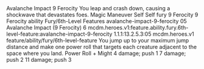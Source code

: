 <ability>
  <name>Avalanche Impact</name>
  <cost>9 Ferocity</cost>
  <flavor>You leap and crash down, causing a shockwave that devastates foes.</flavor>
  <keywords>
    <keyword>Magic</keyword>
  </keywords>
  <type>Maneuver</type>
  <distance>Self</distance>
  <target>Self</target>
  <metadata>
    <class>fury</class>
    <cost>9 Ferocity</cost>
    <cost_amount>9</cost_amount>
    <cost_resource>Ferocity</cost_resource>
    <feature_type>ability</feature_type>
    <file_dpath>Fury/6th-Level Features</file_dpath>
    <item_id>avalanche-impact-9-ferocity</item_id>
    <item_index>05</item_index>
    <item_name>Avalanche Impact (9 Ferocity)</item_name>
    <level>6</level>
    <scc>mcdm.heroes.v1:feature.ability.fury.6th-level-feature:avalanche-impact-9-ferocity</scc>
    <scdc>1.1.1:13.2.5.3:05</scdc>
    <source>mcdm.heroes.v1</source>
    <type>feature/ability/fury/6th-level-feature</type>
  </metadata>
  <effects>
    <effect type="mundane">You jump up to your maximum jump distance and make one power roll that targets each creature adjacent to the space where you land.</effect>
    <effect type="roll">
      <roll>Power Roll + Might</roll>
      <t1>4 damage; push 1</t1>
      <t2>7 damage; push 2</t2>
      <t3>11 damage; push 3</t3>
    </effect>
  </effects>
</ability>
